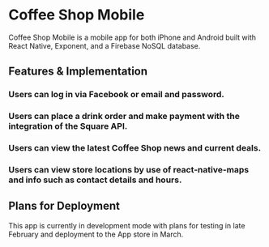 # Coffee Shop Mobile

Coffee Shop Mobile is a mobile app for both iPhone and Android built with React Native, Exponent, and a Firebase NoSQL database.

## Features & Implementation

### Users can log in via Facebook or email and password.
### Users can place a drink order and make payment with the integration of the Square API.
### Users can view the latest Coffee Shop news and current deals.
### Users can view store locations by use of react-native-maps and info such as contact details and hours.

## Plans for Deployment

This app is currently in development mode with plans for testing in late February and deployment to the App store in March.

